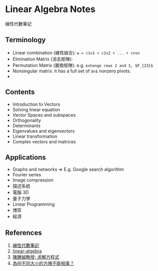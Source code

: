 # Linear Algebra Notes

線性代數筆記

## Terminology

- Linear combination (線性組合): `w = c1v1 + c2v2 + ... + cnvn`
- Elimination Matrix (消去矩陣):
- Permutation Matrix (置換矩陣): e.g. `exhange rows 2 and 3, $P_{23}$`
- Nonsingular matrix: it has a full set of `$n$` nonzero pivots.
- 

## Contents

+ Introduction to Vectors
+ Solving linear equation
+ Vector Spaces and subspaces
+ Orthogonality
+ Determinants
+ Eigenvalues and eigenvectors
+ Linear transformation
+ Complex vectors and matrices

## Applications

+ Graphs and networks => E.g. Google search algorithm
+ Fourier series
+ Image compression
+ 描述系統
+ 電腦 3D
+ 量子力學
+ Linear Programming
+ 博弈
+ 經濟

## References

1. [線性代數筆記](https://ocw.nthu.edu.tw/ocw/index.php?page=course&cid=89)
2. [linear-algebra](https://github.com/guokaide/linear-algebra)
3. [陳鍾誠教授; 求解方程式](https://ccckmit.gitbooks.io/rlab/content/solveEquation.html)
4. [為何不同大小的方陣不能相乘？](https://hackmd.io/@sysprog/ByhWN5jeR?fbclid=IwZXh0bgNhZW0CMTEAAR1-y9umZdN2-KrakA3Uzbq4iPQTRZvjBYjvqOo_9hW9gCdWiyNvBSq59R8_aem_ZmFrZWR1bW15MTZieXRlcw#jouae)